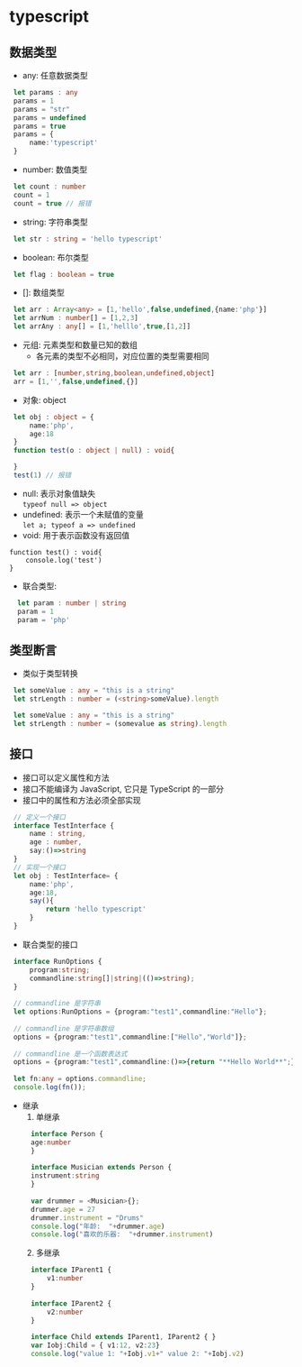 # typescript
## 数据类型
   + any: 任意数据类型
   ```typescript
    let params : any
    params = 1
    params = "str"
    params = undefined
    params = true
    params = {
        name:'typescript'
    }
   ```
   + number: 数值类型
   ```typescript
    let count : number
    count = 1
    count = true // 报错
   ```
   + string: 字符串类型
   ```typescript
    let str : string = 'hello typescript'
   ```
   + boolean: 布尔类型
   ```typescript
    let flag : boolean = true
   ```
   + []: 数组类型
   ```typescript
    let arr : Array<any> = [1,'hello',false,undefined,{name:'php'}]
    let arrNum : number[] = [1,2,3]
    let arrAny : any[] = [1,'helllo',true,[1,2]]
   ```
   + 元组: 元素类型和数量已知的数组
      + 各元素的类型不必相同，对应位置的类型需要相同
   ```typescript
    let arr : [number,string,boolean,undefined,object]
    arr = [1,'',false,undefined,{}]
   ```
   + 对象: object
   ```typescript
    let obj : object = {
        name:'php',
        age:18
    }
    function test(o : object | null) : void{

    }
    test(1) // 报错
   ```
   + null: 表示对象值缺失  
    `typeof null => object`
   + undefined: 表示一个未赋值的变量  
    `let a; typeof a => undefined`
   + void: 用于表示函数没有返回值
   ```
   function test() : void{
       console.log('test')
   }
   ```
   + 联合类型:  
   ```typescript
     let param : number | string
     param = 1
     param = 'php'
   ```
## 类型断言
   + 类似于类型转换
   ```typescript
    let someValue : any = "this is a string"
    let strLength : number = (<string>someValue).length

    let someValue : any = "this is a string"
    let strLength : number = (somevalue as string).length
   ```
## 接口
   + 接口可以定义属性和方法
   + 接口不能编译为 JavaScript, 它只是 TypeScript 的一部分
   + 接口中的属性和方法必须全部实现
   ```typescript
    // 定义一个接口
    interface TestInterface {
        name : string,
        age : number,
        say:()=>string
    }
    // 实现一个接口
    let obj : TestInterface= {
        name:'php',
        age:18,
        say(){
            return 'hello typescript'
        }
    }
   ```
   + 联合类型的接口
   ```typescript
    interface RunOptions { 
        program:string; 
        commandline:string[]|string|(()=>string); 
    } 
    
    // commandline 是字符串
    let options:RunOptions = {program:"test1",commandline:"Hello"}; 
    
    // commandline 是字符串数组
    options = {program:"test1",commandline:["Hello","World"]}; 
    
    // commandline 是一个函数表达式
    options = {program:"test1",commandline:()=>{return "**Hello World**";}}; 
    
    let fn:any = options.commandline; 
    console.log(fn());
   ```
   + 继承
      1. 单继承
      ```typescript
        interface Person { 
        age:number 
        } 
        
        interface Musician extends Person { 
        instrument:string 
        } 
        
        var drummer = <Musician>{}; 
        drummer.age = 27 
        drummer.instrument = "Drums" 
        console.log("年龄:  "+drummer.age)
        console.log("喜欢的乐器:  "+drummer.instrument)
      ```
      2. 多继承
      ```typescript
        interface IParent1 { 
            v1:number 
        } 
        
        interface IParent2 { 
            v2:number 
        } 
        
        interface Child extends IParent1, IParent2 { } 
        var Iobj:Child = { v1:12, v2:23} 
        console.log("value 1: "+Iobj.v1+" value 2: "+Iobj.v2)
      ```
